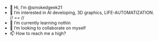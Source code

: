 - 👋 Hi, I’m @smokedgeek21
- 👀 I’m interested in AI developing, 3D graphics, LIFE-AUTOMATIZATION. // == //
- 🌱 I’m currently learning nothin
- 💞️ I’m looking to collaborate on myself
- 📫 How to reach me a high? 

<!---
smokedgeek21/smokedgeek21 is a ✨ special ✨ repository because its `README.md` (this file) appears on your GitHub profile.
You can click the Preview link to take a look at your changes.
--->

 
